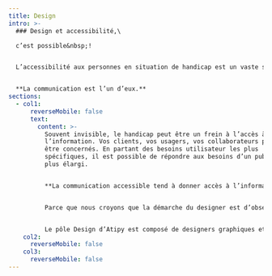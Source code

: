```yaml
---
title: Design
intro: >-
  ### Design et accessibilité,\

  c’est possible&nbsp;!


  L’accessibilité aux personnes en situation de handicap est un vaste sujet qui concerne tous les domaines du quotidien&nbsp;: mobilité, santé, culture, social, éducation, logement…


  **La communication est l’un d’eux.**
sections:
  - col1:
      reverseMobile: false
      text:
        content: >-
          Souvent invisible, le handicap peut être un frein à l’accès à
          l’information. Vos clients, vos usagers, vos collaborateurs peuvent
          être concernés. En partant des besoins utilisateur les plus
          spécifiques, il est possible de répondre aux besoins d’un public cible
          plus élargi.


          **La communication accessible tend à donner accès à l’information au plus grand nombre.**


          Parce que nous croyons que la démarche du designer est d’observer, d’écouter et de proposer des idées simples et pratiques, nous travaillons en collaboration avec vous et vos utilisateurs, de façon flexible.


          Le pôle Design d’Atipy est composé de designers graphiques et signalétiques, d’UX/UI designers et d’experts de l’accessibilité capables de vous accompagner dans votre projets de communication, d’[identité visuelle](https://atipy.fr/expertises/design/identite-visuelle), de [signalétique](https://atipy.fr/expertises/design/signaletique), de motion design, de [FALC](https://atipy.fr/expertises/design/falc-et-langage-clair)…
    col2:
      reverseMobile: false
    col3:
      reverseMobile: false
---
```

